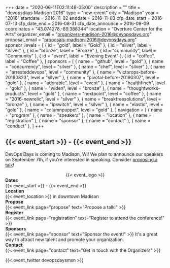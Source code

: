 +++
date = "2020-06-11T02:11:48-05:00"
description = ""
title = "devopsdays Madison 2016"
type = "new-event"
city = "Madison"
year = "2016"
startdate = 2016-11-02
enddate = 2016-11-03
cfp_date_start = 2016-07-13
cfp_date_end = 2016-08-31
cfp_date_announce = 2016-09-09
coordinates = "43.074278,-89.388344"
location = "Overture Center for the Arts"
organizer_email = "organizers-madison-2016@devopsdays.org"
proposal_email = "proposals-madison-2016@devopsdays.org"
sponsor_levels = [
    { id = "gold", label = "Gold" },
    { id = "silver", label = "Silver" },
    { id = "bronze", label = "Bronze" },
    { id = "community", label = "Community" },
    { id = "event", label = "Evening Event" },
    { id = "coffee", label = "Coffee" },
]
sponsors = [
    { name = "github", level = "gold" },
    { name = "concurrency", level = "silver" },
    { name = "chef", level = "silver" },
    { name = "arresteddevops", level = "community" },
    { name = "victorops-before-20180823", level = "silver" },
    { name = "pivotal-before-20190307", level = "gold" },
    { name = "adorable", level = "event" },
    { name = "healthfinch", level = "gold" },
    { name = "widen", level = "bronze" },
    { name = "thoughtworks-products", level = "gold" },
    { name = "nextpoint", level = "coffee" },
    { name = "2016-newrelic", level = "silver" },
    { name = "breakfreesolutions", level = "bronze" },
    { name = "ipswitch", level = "silver" },
    { name = "elastic", level = "gold" },
    { name = "columnpuppet", level = "gold" },
]
navigation = [
    { name = "program" },
    { name = "speakers" },
    { name = "location" },
    { name = "registration" },
    { name = "sponsor" },
    { name = "contact" },
    { name = "conduct" },
]
+++
<h2>{{< event_start >}} - {{< event_end >}}</h2>

DevOps Days is coming to Madison, WI! We plan to announce our speakers on September 7th, if you're interested in speaking. Consider <a href="/events/2016/madison/propose/">proposing a talk</a>!

<div style="text-align:center;">
  {{< event_logo >}}
</div>

<!-- <iframe src="https://docs.google.com/forms/d/1wFJR6-czvW6sM6_yKN-Alk0Im_MLXaO5Fm6XOQboOfY/viewform?embedded=true#start=embed"
            width="570" height="1500" frameborder="0" marginheight="0"
            marginwidth="0">Loading...</iframe> -->

<div class = "row">
  <div class = "col-md-2">
    <strong>Dates</strong>
  </div>
  <div class = "col-md-8">
    {{< event_start >}} - {{< event_end >}}
  </div>
</div>

<div class = "row">
  <div class = "col-md-2">
    <strong>Location</strong>
  </div>
  <div class = "col-md-8">
    {{< event_location >}} in downtown Madison
  </div>
</div>

<div class = "row">
  <div class = "col-md-2">
    <strong>Propose</strong>
  </div>
  <div class = "col-md-8">
    {{< event_link page="propose" text="Propose a talk!" >}}
  </div>
</div>

<div class = "row">
  <div class = "col-md-2">
    <strong>Register</strong>
  </div>
  <div class = "col-md-8">
    {{< event_link page="registration" text="Register to attend the conference!" >}}
  </div>
</div>

<!-- <div class = "row">
  <div class = "col-md-2">
    <strong>Program</strong>
  </div>
  <div class = "col-md-8">
    View the {{< event_link page="program" text="program." >}}
  </div>
</div> -->

<!-- <div class = "row">
  <div class = "col-md-2">
    <strong>Speakers</strong>
  </div>
  <div class = "col-md-8">
    Check out the {{< event_link page="speakers" text="speakers!" >}}
  </div>
</div> -->

<div class = "row">
  <div class = "col-md-2">
    <strong>Sponsors</strong>
  </div>
  <div class = "col-md-8">
    {{< event_link page="sponsor" text="Sponsor the event!" >}} It's a great way to attract new talent and promote your organization.
  </div>
</div>

<div class = "row">
  <div class = "col-md-2">
    <strong>Contact</strong>
  </div>
  <div class = "col-md-8">
    {{< event_link page="contact" text="Get in touch with the Organizers" >}}
  </div>
</div>

{{< event_twitter devopsdaysmsn >}}
